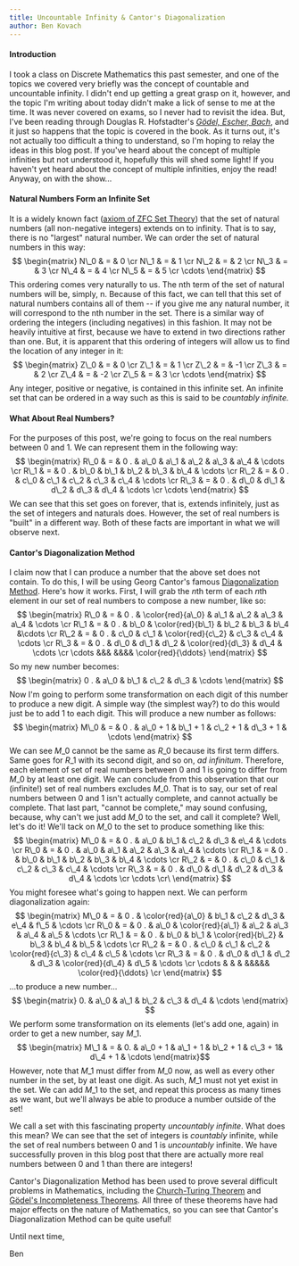 ```yaml
---
title: Uncountable Infinity & Cantor's Diagonalization
author: Ben Kovach
---
```


#### Introduction

I took a class on Discrete Mathematics this past semester, and one of
the topics we covered very briefly was the concept of countable and
uncountable infinity. I didn't end up getting a great grasp on it,
however, and the topic I'm writing about today didn't make a lick of
sense to me at the time. It was never covered on exams, so I never had
to revisit the idea. But, I've been reading through Douglas R.
Hofstadter's *[Gödel, Escher,
Bach](http://en.wikipedia.org/wiki/G%C3%B6del,_Escher,_Bach)*, and it
just so happens that the topic is covered in the book. As it turns out,
it's not actually too difficult a thing to understand, so I'm hoping to
relay the ideas in this blog post. If you've heard about the concept of
multiple infinities but not understood it, hopefully this will shed some
light! If you haven't yet heard about the concept of multiple
infinities, enjoy the read! Anyway, on with the show...

#### Natural Numbers Form an Infinite Set

It is a widely known fact ([axiom of ZFC Set
Theory](http://en.wikipedia.org/wiki/Axiom_of_infinity)) that the set of
natural numbers (all non-negative integers) extends on to infinity. That
is to say, there is no "largest" natural number. We can order the set of
natural numbers in this way: $$ \begin{matrix} N\_0 & = & 0 \cr N\_1 &
= & 1 \cr N\_2 & = & 2 \cr N\_3 & = & 3 \cr N\_4 & = & 4 \cr N\_5 &
= & 5 \cr \cdots \end{matrix} $$ This ordering comes very naturally
to us. The nth term of the set of natural numbers will be, simply, n.
Because of this fact, we can tell that this set of natural numbers
contains all of them -- if you give me any natural number, it will
correspond to the nth number in the set. There is a similar way of
ordering the integers (including negatives) in this fashion. It may not
be heavily intuitive at first, because we have to extend in two
directions rather than one. But, it is apparent that this ordering of
integers will allow us to find the location of any integer in it: $$
\begin{matrix} Z\_0 & = & 0 \cr Z\_1 & = & 1 \cr Z\_2 & = & -1 \cr
Z\_3 & = & 2 \cr Z\_4 & = & -2 \cr Z\_5 & = & 3 \cr \cdots
\end{matrix} $$ Any integer, positive or negative, is contained in this
infinite set. An infinite set that can be ordered in a way such as this
is said to be *countably infinite.*

#### What About Real Numbers?

For the purposes of this post, we're going to focus on the real numbers
between 0 and 1. We can represent them in the following way: $$
\begin{matrix} R\_0 & = & 0 . & a\_0 & a\_1 & a\_2 & a\_3 & a\_4 &
\cdots \cr R\_1 & = & 0 . & b\_0 & b\_1 & b\_2 & b\_3 & b\_4 & \cdots
\cr R\_2 & = & 0 . & c\_0 & c\_1 & c\_2 & c\_3 & c\_4 & \cdots \cr
R\_3 & = & 0 . & d\_0 & d\_1 & d\_2 & d\_3 & d\_4 & \cdots \cr \cdots
\end{matrix} $$ We can see that this set goes on forever, that is,
extends infinitely, just as the set of integers and naturals does.
However, the set of real numbers is "built" in a different way. Both of
these facts are important in what we will observe next.

#### Cantor's Diagonalization Method

I claim now that I can produce a number that the above set does not
contain. To do this, I will be using Georg Cantor's famous
[Diagonalization
Method](http://en.wikipedia.org/wiki/Cantor%27s_diagonal_argument).
Here's how it works. First, I will grab the $n$th term of each $n$th
element in our set of real numbers to compose a new number, like so: $$
\begin{matrix} R\_0 & = & 0 . & \color{red}{a\_0} & a\_1 & a\_2 & a\_3
& a\_4 & \cdots \cr R\_1 & = & 0 . & b\_0 & \color{red}{b\_1} & b\_2
& b\_3 & b\_4 &\cdots \cr R\_2 & = & 0 . & c\_0 & c\_1 &
\color{red}{c\_2} & c\_3 & c\_4 & \cdots \cr R\_3 & = & 0 . & d\_0 &
d\_1 & d\_2 & \color{red}{d\_3} & d\_4 & \cdots \cr \cdots &&& &&&&
\color{red}{\ddots} \end{matrix} $$ So my new number becomes: $$
\begin{matrix} 0 . & a\_0 & b\_1 & c\_2 & d\_3 & \cdots \end{matrix}
$$ Now I'm going to perform some transformation on each digit of this
number to produce a new digit. A simple way (the simplest way?) to do
this would just be to add 1 to each digit. This will produce a new
number as follows: $$ \begin{matrix} M\_0 & = & 0 . & a\_0 + 1 & b\_1 +
1 & c\_2 + 1 & d\_3 + 1 & \cdots \end{matrix} $$ We can see $M\_0$
cannot be the same as $R\_0$ because its first term differs. Same goes
for $R\_1$ with its second digit, and so on, *ad infinitum*. Therefore,
each element of set of real numbers between 0 and 1 is going to differ
from $M\_0$ by at least one digit. We can conclude from this observation
that our (infinite!) set of real numbers excludes $M\_0$. That is to
say, our set of real numbers between 0 and 1 isn't actually complete,
and cannot actually be complete. That last part, "cannot be complete,"
may sound confusing, because, why can't we just add $M\_0$ to the set,
and call it complete? Well, let's do it! We'll tack on $M\_0$ to the set
to produce something like this: $$ \begin{matrix} M\_0 & = & 0 . & a\_0
& b\_1 & c\_2 & d\_3 & e\_4 & \cdots \cr R\_0 & = & 0 . & a\_0 & a\_1
& a\_2 & a\_3 & a\_4 & \cdots \cr R\_1 & = & 0 . & b\_0 & b\_1 & b\_2
& b\_3 & b\_4 & \cdots \cr R\_2 & = & 0 . & c\_0 & c\_1 & c\_2 & c\_3
& c\_4 & \cdots \cr R\_3 & = & 0 . & d\_0 & d\_1 & d\_2 & d\_3 & d\_4
& \cdots \cr \cdots \cr\ \end{matrix} $$ You might foresee what's
going to happen next. We can perform diagonalization again: $$
\begin{matrix} M\_0 & = & 0 . & \color{red}{a\_0} & b\_1 & c\_2 & d\_3
& e\_4 & f\_5 & \cdots \cr R\_0 & = & 0 . & a\_0 & \color{red}{a\_1}
& a\_2 & a\_3 & a\_4 & a\_5 & \cdots \cr R\_1 & = & 0 . & b\_0 & b\_1
& \color{red}{b\_2} & b\_3 & b\_4 & b\_5 & \cdots \cr R\_2 & = & 0 .
& c\_0 & c\_1 & c\_2 & \color{red}{c\_3} & c\_4 & c\_5 & \cdots \cr
R\_3 & = & 0 . & d\_0 & d\_1 & d\_2 & d\_3 & \color{red}{d\_4} & d\_5 &
\cdots \cr \cdots & & & &&&&& \color{red}{\ddots} \cr
\end{matrix} $$ ...to produce a new number... $$ \begin{matrix} 0. &
a\_0 & a\_1 & b\_2 & c\_3 & d\_4 & \cdots \end{matrix} $$ We perform
some transformation on its elements (let's add one, again) in order to
get a new number, say $M\_1$. $$ \begin{matrix} M\_1 & = & 0. & a\_0 +
1 & a\_1 + 1 & b\_2 + 1 & c\_3 + 1& d\_4 + 1 & \cdots \end{matrix}$$
However, note that $M\_1$ must differ from $M\_0$ now, as well as every
other number in the set, by at least one digit. As such, $M\_1$ must not
yet exist in the set. We can add $M\_1$ to the set, and repeat this
process as many times as we want, but we'll always be able to produce a
number outside of the set! 

We call a set with this fascinating property
*uncountably infinite*. What does this mean? We can see that the set of
integers is *countably* infinite, while the set of real numbers between
0 and 1 is *uncountably* infinite. We have successfully proven in this
blog post that there are actually more real numbers between 0 and 1 than
there are integers! 

Cantor's Diagonalization Method has been used to
prove several difficult problems in Mathematics, including the
[Church-Turing
Theorem](http://en.wikipedia.org/wiki/Church-Turing_theorem) and
[Gödel's Incompleteness
Theorems](http://en.wikipedia.org/wiki/G%C3%B6del%27s_incompleteness_theorems).
All three of these theorems have had major effects on the nature of
Mathematics, so you can see that Cantor's Diagonalization Method can be
quite useful!

Until next time,

Ben